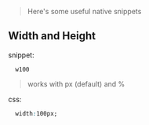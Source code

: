 > Here's some useful native snippets

## Width and Height

snippet:

```
  w100
```

  > works with px (default) and % 

css:

```css
  width:100px;
```
